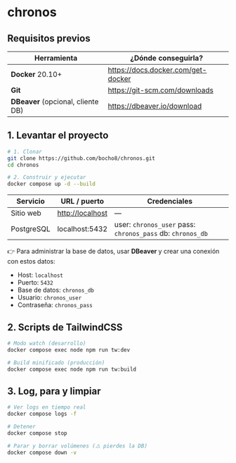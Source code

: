# chronos
## Requisitos previos

| Herramienta | ¿Dónde conseguirla? |
|-------------|---------------------|
| **Docker** 20.10+ | https://docs.docker.com/get-docker |
| **Git**            | https://git-scm.com/downloads |
| **DBeaver** (opcional, cliente DB) | https://dbeaver.io/download |

## 1. Levantar el proyecto

```bash
# 1. Clonar
git clone https://github.com/bocho8/chronos.git
cd chronos

# 2. Construir y ejecutar
docker compose up -d --build
```

| Servicio   | URL / puerto            | Credenciales                                               |
| ---------- | ----------------------- | ---------------------------------------------------------- |
| Sitio web  | <http://localhost>      | —                                                          |
| PostgreSQL | localhost:5432          | user: `chronos_user` pass: `chronos_pass` db: `chronos_db` |

👉 Para administrar la base de datos, usar **DBeaver** y crear una conexión con estos datos:
- Host: `localhost`
- Puerto: `5432`
- Base de datos: `chronos_db`
- Usuario: `chronos_user`
- Contraseña: `chronos_pass`

## 2. Scripts de TailwindCSS
```bash
# Modo watch (desarrollo)
docker compose exec node npm run tw:dev

# Build minificado (producción)
docker compose exec node npm run tw:build
```

## 3. Log, para y limpiar
```bash
# Ver logs en tiempo real
docker compose logs -f

# Detener
docker compose stop

# Parar y borrar volúmenes (⚠️ pierdes la DB)
docker compose down -v
```
